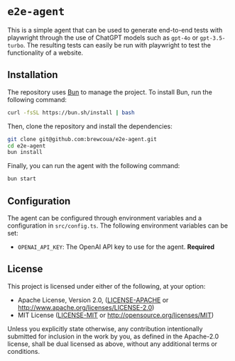# `e2e-agent`
This is a simple agent that can be used to generate end-to-end tests with playwright through the use of ChatGPT models such as `gpt-4o` or `gpt-3.5-turbo`.
The resulting tests can easily be run with playwright to test the functionality of a website.

## Installation
The repository uses [Bun](https://bun.sh) to manage the project.
To install Bun, run the following command:
```bash
curl -fsSL https://bun.sh/install | bash
```
Then, clone the repository and install the dependencies:
```bash
git clone git@github.com:brewcoua/e2e-agent.git
cd e2e-agent
bun install
```
Finally, you can run the agent with the following command:
```bash
bun start
```

## Configuration
The agent can be configured through environment variables and a configuration in `src/config.ts`.
The following environment variables can be set:
- `OPENAI_API_KEY`: The OpenAI API key to use for the agent. **Required**

## License
This project is licensed under either of the following, at your option:
- Apache License, Version 2.0, ([LICENSE-APACHE](LICENSE-APACHE) or http://www.apache.org/licenses/LICENSE-2.0)
- MIT License ([LICENSE-MIT](LICENSE-MIT) or http://opensource.org/licenses/MIT)

Unless you explicitly state otherwise, any contribution intentionally submitted for inclusion in the work by you,
as defined in the Apache-2.0 license, shall be dual licensed as above, without any additional terms or conditions.
